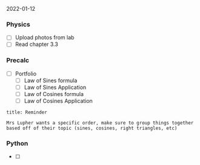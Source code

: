 2022-01-12

### Physics
- [ ] Upload photos from lab
- [ ] Read chapter 3.3

### Precalc
- [ ] Portfolio
	- [ ] Law of Sines formula
	- [ ] Law of Sines Application
	- [ ] Law of Cosines formula
	- [ ] Law of Cosines Application
```ad-caution
title: Reminder

Mrs Lupher wants a specific order, make sure to group things together based off of their topic (sines, cosines, right triangles, etc)

```
### Python
- [ ] 
